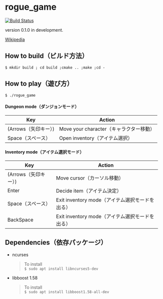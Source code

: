 # rogue_game
[![Build Status](https://travis-ci.org/tanacchi/rogue_game.png)](https://travis-ci.org/tanacchi/rogue_game)

version 0.1.0 in development.

[Wikipedia](https://ja.wikipedia.org/wiki/%E3%83%AD%E3%83%BC%E3%82%B0)


## How to build（ビルド方法）
`$ mkdir build ; cd build ;cmake .. ;make ;cd -`


## How to play（遊び方）
`$ ./rogue_game`

#### Dungeon mode（ダンジョンモード）
Key | Action
--- | ---
(Arrows（矢印キー）) | Move your character（キャラクター移動）
Space（スペース）| Open inventory（アイテム選択）

#### Inventory mode（アイテム選択モード）
Key | Action
--- | ---
(Arrows（矢印キー）) | Move cursor（カーソル移動）
Enter | Decide item（アイテム決定）
Space（スペース） | Exit inventory mode（アイテム選択モードを出る）
BackSpace | Exit inventory mode（アイテム選択モードを出る）


## Dependencies（依存パッケージ）
* ncurses
  > To install  
    `$ sudo apt install libncurses5-dev`
* libboost 1.58
  > To install  
    `$ sudo apt install libboost1.58-all-dev`
